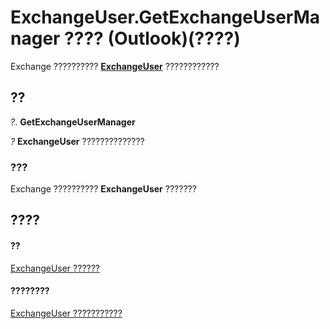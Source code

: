 
# ExchangeUser.GetExchangeUserManager ???? (Outlook)(????)

Exchange ??????????  **[ExchangeUser](6ec117d1-7fdb-aa36-b567-1242f8238df0.md)** ????????????


## ??

 _?_. **GetExchangeUserManager**

 _?_ **ExchangeUser** ??????????????


### ???

Exchange ?????????? **ExchangeUser** ???????


## ????


#### ??


[ExchangeUser ??????](6ec117d1-7fdb-aa36-b567-1242f8238df0.md)
#### ????????


[ExchangeUser ???????????](http://msdn.microsoft.com/library/b9489e9d-0b8e-1c8d-d5df-8def4b1ee5e8%28Office.15%29.aspx)